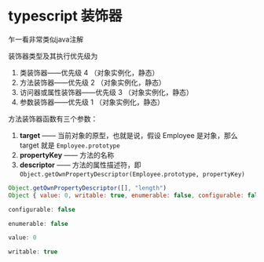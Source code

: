 # typescript 装饰器

乍一看非常类似java注解

装饰器类型及其执行优先级为

1. 类装饰器——优先级 4 （对象实例化，静态）
2. 方法装饰器——优先级 2 （对象实例化，静态）
3. 访问器或属性装饰器——优先级 3 （对象实例化，静态）
4. 参数装饰器——优先级 1 （对象实例化，静态）

方法装饰器函数有三个参数：

1. **target** —— 当前对象的原型，也就是说，假设 Employee 是对象，那么 target 就是 `Employee.prototype`
2. **propertyKey** —— 方法的名称
3. **descriptor** —— 方法的属性描述符，即 `Object.getOwnPropertyDescriptor(Employee.prototype, propertyKey)`

```jsx
Object.getOwnPropertyDescriptor([], "length")
Object { value: 0, writable: true, enumerable: false, configurable: false }

configurable: false

enumerable: false

value: 0

writable: true
```